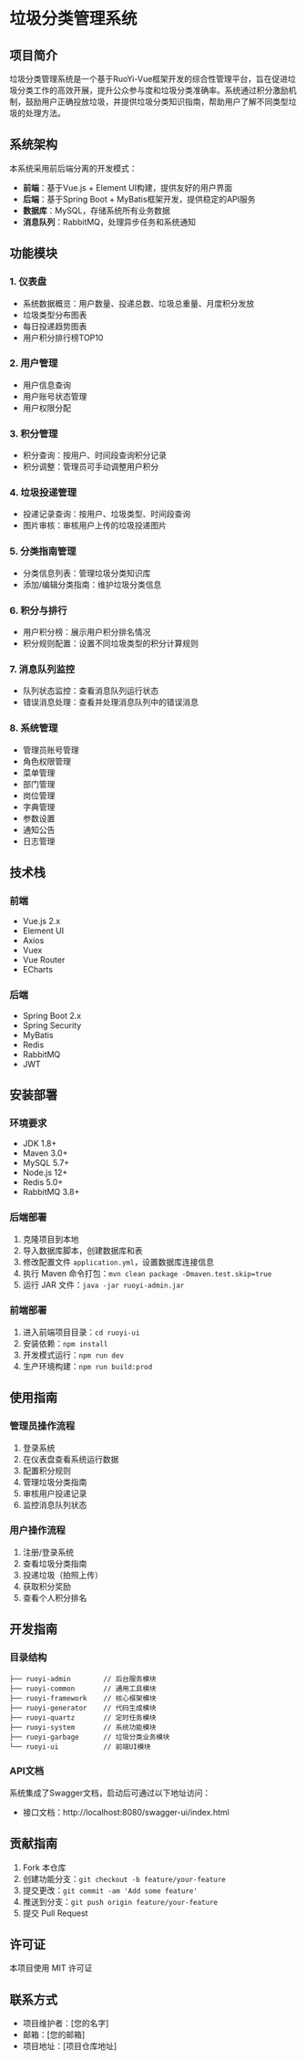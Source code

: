 # 垃圾分类管理系统

## 项目简介

垃圾分类管理系统是一个基于RuoYi-Vue框架开发的综合性管理平台，旨在促进垃圾分类工作的高效开展，提升公众参与度和垃圾分类准确率。系统通过积分激励机制，鼓励用户正确投放垃圾，并提供垃圾分类知识指南，帮助用户了解不同类型垃圾的处理方法。

## 系统架构

本系统采用前后端分离的开发模式：

- **前端**：基于Vue.js + Element UI构建，提供友好的用户界面
- **后端**：基于Spring Boot + MyBatis框架开发，提供稳定的API服务
- **数据库**：MySQL，存储系统所有业务数据
- **消息队列**：RabbitMQ，处理异步任务和系统通知

## 功能模块

### 1. 仪表盘

- 系统数据概览：用户数量、投递总数、垃圾总重量、月度积分发放
- 垃圾类型分布图表
- 每日投递趋势图表
- 用户积分排行榜TOP10

### 2. 用户管理

- 用户信息查询
- 用户账号状态管理
- 用户权限分配

### 3. 积分管理

- 积分查询：按用户、时间段查询积分记录
- 积分调整：管理员可手动调整用户积分

### 4. 垃圾投递管理

- 投递记录查询：按用户、垃圾类型、时间段查询
- 图片审核：审核用户上传的垃圾投递图片

### 5. 分类指南管理

- 分类信息列表：管理垃圾分类知识库
- 添加/编辑分类指南：维护垃圾分类信息

### 6. 积分与排行

- 用户积分榜：展示用户积分排名情况
- 积分规则配置：设置不同垃圾类型的积分计算规则

### 7. 消息队列监控

- 队列状态监控：查看消息队列运行状态
- 错误消息处理：查看并处理消息队列中的错误消息

### 8. 系统管理

- 管理员账号管理
- 角色权限管理
- 菜单管理
- 部门管理
- 岗位管理
- 字典管理
- 参数设置
- 通知公告
- 日志管理

## 技术栈

### 前端

- Vue.js 2.x
- Element UI
- Axios
- Vuex
- Vue Router
- ECharts

### 后端

- Spring Boot 2.x
- Spring Security
- MyBatis
- Redis
- RabbitMQ
- JWT

## 安装部署

### 环境要求

- JDK 1.8+
- Maven 3.0+
- MySQL 5.7+
- Node.js 12+
- Redis 5.0+
- RabbitMQ 3.8+

### 后端部署

1. 克隆项目到本地
2. 导入数据库脚本，创建数据库和表
3. 修改配置文件 `application.yml`，设置数据库连接信息
4. 执行 Maven 命令打包：`mvn clean package -Dmaven.test.skip=true`
5. 运行 JAR 文件：`java -jar ruoyi-admin.jar`

### 前端部署

1. 进入前端项目目录：`cd ruoyi-ui`
2. 安装依赖：`npm install`
3. 开发模式运行：`npm run dev`
4. 生产环境构建：`npm run build:prod`

## 使用指南

### 管理员操作流程

1. 登录系统
2. 在仪表盘查看系统运行数据
3. 配置积分规则
4. 管理垃圾分类指南
5. 审核用户投递记录
6. 监控消息队列状态

### 用户操作流程

1. 注册/登录系统
2. 查看垃圾分类指南
3. 投递垃圾（拍照上传）
4. 获取积分奖励
5. 查看个人积分排名

## 开发指南

### 目录结构

```
├── ruoyi-admin        // 后台服务模块
├── ruoyi-common       // 通用工具模块
├── ruoyi-framework    // 核心框架模块
├── ruoyi-generator    // 代码生成模块
├── ruoyi-quartz       // 定时任务模块
├── ruoyi-system       // 系统功能模块
├── ruoyi-garbage      // 垃圾分类业务模块
└── ruoyi-ui           // 前端UI模块
```

### API文档

系统集成了Swagger文档，启动后可通过以下地址访问：
- 接口文档：http://localhost:8080/swagger-ui/index.html

## 贡献指南

1. Fork 本仓库
2. 创建功能分支：`git checkout -b feature/your-feature`
3. 提交更改：`git commit -am 'Add some feature'`
4. 推送到分支：`git push origin feature/your-feature`
5. 提交 Pull Request

## 许可证

本项目使用 MIT 许可证

## 联系方式

- 项目维护者：[您的名字]
- 邮箱：[您的邮箱]
- 项目地址：[项目仓库地址]
